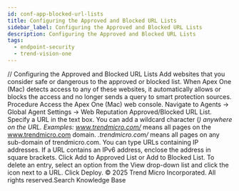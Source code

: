 ```yaml
---
id: conf-app-blocked-url-lists
title: Configuring the Approved and Blocked URL Lists
sidebar_label: Configuring the Approved and Blocked URL Lists
description: Configuring the Approved and Blocked URL Lists
tags:
  - endpoint-security
  - trend-vision-one
---
```


/*<![CDATA[*/ $('#title').html($('meta[name=map-description]').attr('content')); /*]]>*/ Configuring the Approved and Blocked URL Lists Add websites that you consider safe or dangerous to the approved or blocked list. When Apex One (Mac) detects access to any of these websites, it automatically allows or blocks the access and no longer sends a query to smart protection sources. Procedure Access the Apex One (Mac) web console. Navigate to Agents → Global Agent Settings → Web Reputation Approved/Blocked URL List. Specify a URL in the text box. You can add a wildcard character (*) anywhere on the URL. Examples: www.trendmicro.com/* means all pages on the www.trendmicro.com domain. *.trendmicro.com/* means all pages on any sub-domain of trendmicro.com. You can type URLs containing IP addresses. If a URL contains an IPv6 address, enclose the address in square brackets. Click Add to Approved List or Add to Blocked List. To delete an entry, select an option from the View drop-down list and click the icon next to a URL. Click Deploy. © 2025 Trend Micro Incorporated. All rights reserved.Search Knowledge Base